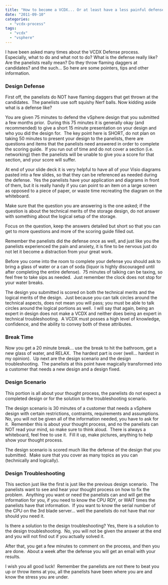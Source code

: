```yaml
---
title: "How to become a VCDX... Or at least have a less painful defense"
date: "2011-09-10"
categories: 
  - "vcdx-process"
tags: 
  - "vcdx"
  - "vsphere"
---
```


I have been asked many times about the VCDX Defense process.  Especially, what to do and what not to do? What is the defense really like? Are the panelists really mean? Do they throw flaming daggers at candidates? and the such... So here are some pointers, tips and other information.

### Design Defense

First off, the panelists do NOT have flaming daggers that get thrown at the candidates.  The panelists use soft squishy Nerf balls. Now kidding aside what is a defense like?

You are given 75 minutes to defend the vSphere design that you submitted a few months prior.  During this 75 minutes it is generally okay (and recommended) to give a short 15 minute presentation on your design and who you did the design for.  The key point here is SHORT, do not plan on taking 50 minutes to present your design to the panelists, there are questions and items that the panelists need answered in order to complete the scoring guide.  If you run out of time and do not cover a section (i.e. networking) then the panelists will be unable to give you a score for that section, and your score will suffer.

At end of your slide deck it is very helpful to have all of your Visio diagrams pasted into a few slides, so that they can be referenced as needed during the defense.  Yes the panelists have your application and diagrams in front of them, but it is really handy if you can point to an item on a large screen as opposed to a piece of paper, or waste time recreating the diagram on the whiteboard.

Make sure that the question you are answering is the one asked; if the question is about the technical merits of the storage design, do not answer with something about the logical setup of the storage.

Focus on the question, keep the answers detailed but short so that you can get to more questions and more of the scoring guide filled out.

Remember the panelists did the defense once as well, and just like you the panelists experienced the pain and anxiety, it is fine to be nervous just do not let it become a distraction from your great work.

Before you come into the room to complete your defense you should ask to bring a glass of water or a can of soda (liquor is highly discouraged until after completing the entire defense).  75 minutes of talking can be taxing, so feel free to take sips as needed.  Just remember the clock does not stop for your water breaks.

The design you submitted is scored on both the technical merits and the logical merits of the design.  Just because you can talk circles around the technical aspects, does not mean you will pass; you must be able to talk circles around the logical portions as well.  I will say that again, being an expert in design does not make a VCDX and neither does being an expert in technical troubleshooting.  A VCDX must posses a high level of knowledge, confidence, and the ability to convey both of these attributes.

### Break Time

Now you get a 20 minute break... use the break to hit the bathroom, get a new glass of water, and RELAX.  The hardest part is over (well... hardest in my opinion).  Up next are the design scenario and the design troubleshooting.  The panelists at this point have magically transformed into a customer that needs a new design and a design fixed.

### Design Scenario

This portion is all about your thought process, the panelists do not expect a completed design or for the solution to the troubleshooting scenario.

The design scenario is 30 minutes of a customer that needs a vSphere design with certain restrictions, contraints, requirements and assumptions.  No, you will not be given all of the information needed, you have to ask for it.  Remember this is about your thought process, and no the panelists can NOT read your mind, so make sure to think aloud.  There is always a whiteboard, feel free to use it.  Fill it up, make pictures, anything to help show your thought process.

The design scenario is scored much like the defense of the design that you submitted.  Make sure that you cover as many topics as you can (technically and logically).

### Design Troubleshooting

This section just like the first is just like the previous design scenario.  The panelists want to see and hear your thought process on how to fix the problem.  Anything you want or need the panelists can and will get the information for you, if you need to know the CPU RDY, or WAIT times the panelists have that information.  If you want to know the serial number of the CPU on the 3rd blade server... well the panelists do not have that nor should you need it.

Is there a solution to the design troubleshooting? Yes, there is a solution to the design troubleshooting.  No, you will not be given the answer at the end and you will not find out if you actually solved it.

After that, you get a few minutes to comment on the process, and then you are done.  About a week after the defense you will get an email with your results.

I wish you all good luck!  Remember the panelists are not there to beat you up or throw items at you, all the panelists have been where you are and know the stress you are under.
